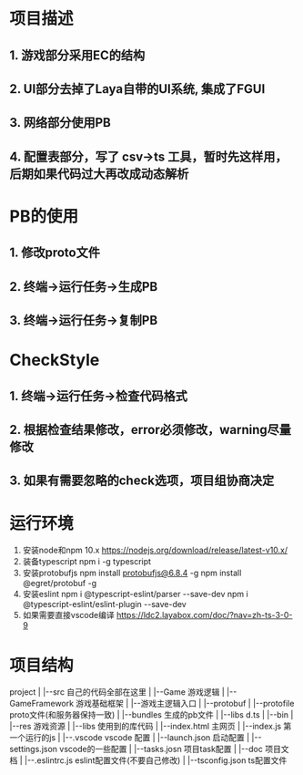 # 项目描述

## 1. 游戏部分采用EC的结构

## 2. UI部分去掉了Laya自带的UI系统, 集成了FGUI

## 3. 网络部分使用PB

## 4. 配置表部分，写了 csv->ts 工具，暂时先这样用，后期如果代码过大再改成动态解析

# PB的使用

## 1. 修改proto文件

## 2. 终端->运行任务->生成PB

## 3. 终端->运行任务->复制PB

# CheckStyle

## 1. 终端->运行任务->检查代码格式

## 2. 根据检查结果修改，error必须修改，warning尽量修改

## 3. 如果有需要忽略的check选项，项目组协商决定

# 运行环境

1. 安装node和npm 10.x https://nodejs.org/download/release/latest-v10.x/
2. 装备typescript npm i -g typescript
3. 安装protobufjs  npm install protobufjs@6.8.4 -g  npm install @egret/protobuf -g
4. 安装eslint npm i @typescript-eslint/parser --save-dev  npm i @typescript-eslint/eslint-plugin --save-dev
5. 如果需要直接vscode编译 https://ldc2.layabox.com/doc/?nav=zh-ts-3-0-9

# 项目结构

project
|
|--src 自己的代码全部在这里
|   |--Game 游戏逻辑
|   |--GameFramework 游戏基础框架
|   |--游戏主逻辑入口
|
|--protobuf
|   |--protofile proto文件(和服务器保持一致)
|   |--bundles  生成的pb文件
|
|--libs d.ts
|
|--bin
|   |--res  游戏资源
|   |--libs 使用到的库代码
|   |--index.html   主网页
|   |--index.js     第一个运行的js
|
|--.vscode vscode 配置
|   |--launch.json 启动配置
|   |--settings.json vscode的一些配置
|   |--tasks.josn 项目task配置
|
|--doc 项目文档
|
|--.eslintrc.js eslint配置文件(不要自己修改)
|
|--tsconfig.json ts配置文件
